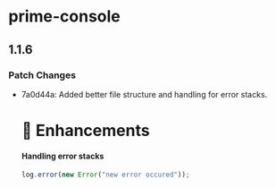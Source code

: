 # prime-console

## 1.1.6

### Patch Changes

- 7a0d44a: Added better file structure and handling for error stacks.

  # 🚀 Enhancements

  #### Handling error stacks

  ```js
  log.error(new Error("new error occured"));
  ```
